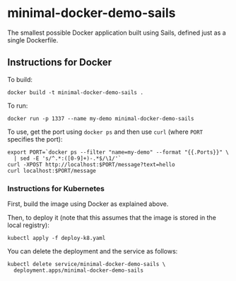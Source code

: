 # minimal-docker-demo-sails

The smallest possible Docker application built using Sails, defined just as a
single Dockerfile.


## Instructions for Docker

To build:
```
docker build -t minimal-docker-demo-sails .
```

To run:
```
docker run -p 1337 --name my-demo minimal-docker-demo-sails
```

To use, get the port using `docker ps` and then use `curl` (where `PORT`
specifies the port):
```
export PORT=`docker ps --filter "name=my-demo" --format "{{.Ports}}" \
  | sed -E 's/^.*:([0-9]+)-.*$/\1/'`
curl -XPOST http://localhost:$PORT/message?text=hello
curl localhost:$PORT/message
```


### Instructions for Kubernetes

First, build the image using Docker as explained above.

Then, to deploy it (note that this assumes that the image is stored in the local registry):
```
kubectl apply -f deploy-k8.yaml
```

You can delete the deployment and the service as follows:
```
kubectl delete service/minimal-docker-demo-sails \
  deployment.apps/minimal-docker-demo-sails
```

